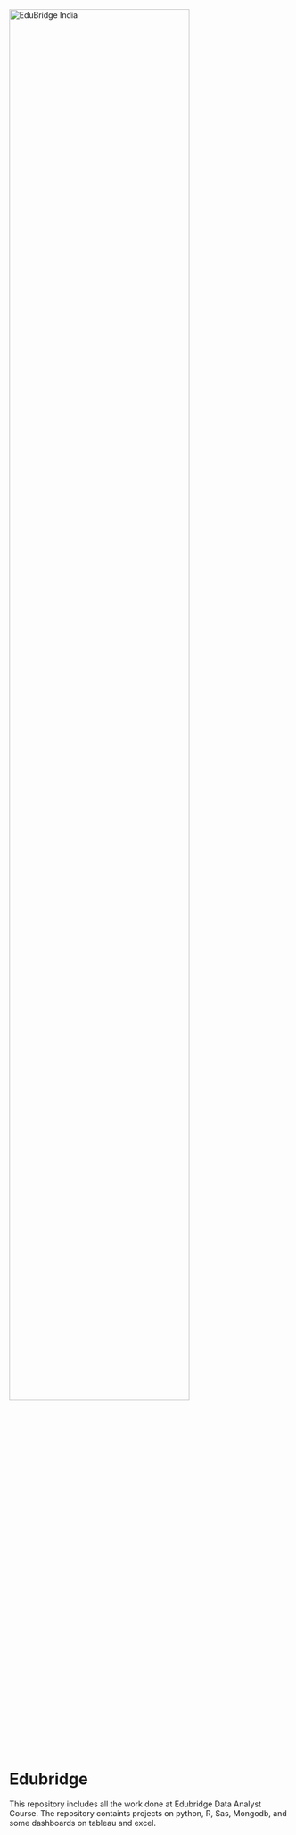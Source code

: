 <img src="https://www.cxooutlook.com/wp-content/uploads/2020/09/EduBridge-550x330.jpg" alt="EduBridge India"  width=80%>



# Edubridge
This repository includes all the work done at Edubridge Data Analyst Course. The repository containts projects on python, R, Sas, Mongodb, and some dashboards on tableau and excel.
